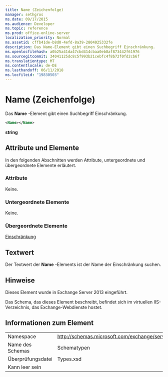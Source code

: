 ```yaml
---
title: Name (Zeichenfolge)
manager: sethgros
ms.date: 09/17/2015
ms.audience: Developer
ms.topic: reference
ms.prod: office-online-server
localization_priority: Normal
ms.assetid: cffb41de-b8d0-4efd-8a39-2804025332fe
description: Das Name-Element gibt einen Suchbegriff Einschränkung.
ms.openlocfilehash: a0b25a41da47cbd414cbaa0eb8af873442f61976
ms.sourcegitcommit: 34041125dc8c5f993b21cebfc4f8b72f0fd2cb6f
ms.translationtype: MT
ms.contentlocale: de-DE
ms.lasthandoff: 06/11/2018
ms.locfileid: "19830503"
---
```

# <a name="name-string"></a>Name (Zeichenfolge)

Das **Name** -Element gibt einen Suchbegriff Einschränkung. 
  
```XML
<Name></Name>
```

**string**

## <a name="attributes-and-elements"></a>Attribute und Elemente

In den folgenden Abschnitten werden Attribute, untergeordnete und übergeordnete Elemente erläutert.
  
### <a name="attributes"></a>Attribute

Keine.
  
### <a name="child-elements"></a>Untergeordnete Elemente

Keine.
  
### <a name="parent-elements"></a>Übergeordnete Elemente

[Einschränkung](refiner.md)
  
## <a name="text-value"></a>Textwert

Der Textwert der **Name** -Elements ist der Name der Einschränkung suchen. 
  
## <a name="remarks"></a>Hinweise

Dieses Element wurde in Exchange Server 2013 eingeführt.
  
Das Schema, das dieses Element beschreibt, befindet sich im virtuellen IIS-Verzeichnis, das Exchange-Webdienste hostet.
  
## <a name="element-information"></a>Informationen zum Element

|||
|:-----|:-----|
|Namespace  <br/> |http://schemas.microsoft.com/exchange/services/2006/types  <br/> |
|Name des Schemas  <br/> |Schematypen  <br/> |
|Überprüfungsdatei  <br/> |Types.xsd  <br/> |
|Kann leer sein  <br/> ||
   

